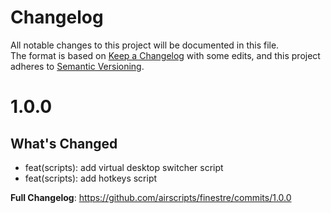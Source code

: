 # Changelog
All notable changes to this project will be documented in this file.  
The format is based on [Keep a Changelog](https://keepachangelog.com/en/1.0.0/) with some edits,
and this project adheres to [Semantic Versioning](https://semver.org/spec/v2.0.0.html).  

# 1.0.0

## What's Changed
* feat(scripts): add virtual desktop switcher script
* feat(scripts): add hotkeys script

**Full Changelog**: https://github.com/airscripts/finestre/commits/1.0.0
